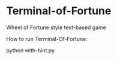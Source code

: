 # Terminal-of-Fortune
Wheel of Fortune style text-based game

How to run Terminal-Of-Fortune:

python with-hint.py
